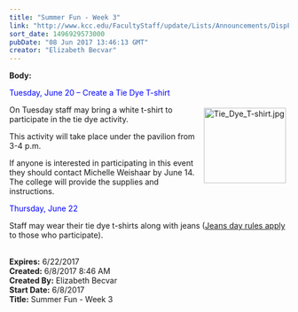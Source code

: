 ```yaml
---
title: "Summer Fun - Week 3"
link: "http://www.kcc.edu/FacultyStaff/update/Lists/Announcements/DispForm.aspx?ID=2451"
sort_date: 1496929573000
pubDate: "08 Jun 2017 13:46:13 GMT"
creator: "Elizabeth Becvar"
---
```


<div><b>Body:</b> <div class="ExternalClass734CB79D3541424DBE14E5697C917909"><p><span style="color:red">​</span><span style="color:blue">Tuesday, June 20 – Create a Tie Dye T-shirt</span></p>
<p><img width="369" height="335" alt="Tie_Dye_T-shirt.jpg" src="/FacultyStaff/update/Documents/Tie_Dye_T-shirt.jpg" style="height:136px;width:148px;vertical-align:auto;float:right;margin:5px" />On Tuesday staff may bring a white t-shirt to participate in the tie dye activity.  </p>
<p>This activity will take place under the pavilion from 3-4 p.m. </p>
<p>If anyone is interested in participating in this event they should contact Michelle Weishaar by June 14.  The college will provide the supplies and instructions.</p>
<p style="color:blue">Thursday, June 22</p>
<p>Staff may wear their tie dye t-shirts along with jeans (<a href="/FacultyStaff/update/Documents/CasualDenimGuidelines.pdf">Jeans day rules apply </a>to those who participate).  <br /> <br /></p></div>
</div>
<div><b>Expires:</b> 6/22/2017</div>
<div><b>Created:</b> 6/8/2017 8:46 AM</div>
<div><b>Created By:</b> Elizabeth Becvar</div>
<div><b>Start Date:</b> 6/8/2017</div>
<div><b>Title:</b> Summer Fun - Week 3</div>
